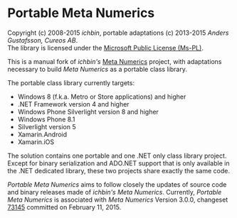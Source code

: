 Portable Meta Numerics
======================

Copyright (c) 2008-2015 *ichbin*, portable adaptations (c) 2013-2015 *Anders Gustafsson, Cureos AB*.<br/>The library is licensed under the [Microsoft Public License (Ms-PL)](http://opensource.org/licenses/MS-PL).

This is a manual fork of *ichbin's* [Meta Numerics](https://metanumerics.codeplex.com/) project, with adaptations necessary to build *Meta Numerics* as a portable class library.

The portable class library currently targets:

* Windows 8 (f.k.a. Metro or Store applications) and higher
* .NET Framework version 4 and higher
* Windows Phone Silverlight version 8 and higher
* Windows Phone 8.1
* Silverlight version 5
* Xamarin.Android
* Xamarin.iOS

The solution contains one portable and one .NET only class library project. Except for binary serialization and ADO.NET support that is only available in the .NET dedicated library, these two projects share exactly the same code.

*Portable Meta Numerics* aims to follow closely the updates of source code and binary releases made of *ichbin's Meta Numerics*. Currently, *Portable Meta Numerics* is associated with *Meta Numerics* Version 3.0.0, changeset [73145](https://metanumerics.codeplex.com/SourceControl/changeset/73145) committed on February 11, 2015.
